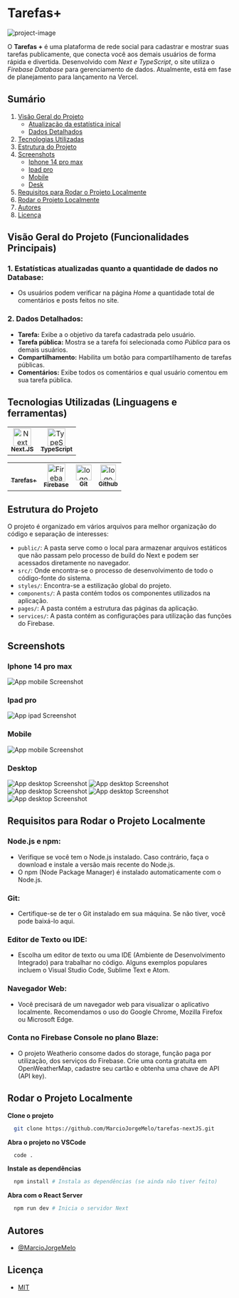 # Tarefas+

![project-image](public/assets/readme-images/home.png)

O **Tarefas +** é uma plataforma de rede social para cadastrar e mostrar suas tarefas publicamente, que conecta você aos demais usuários de forma rápida e divertida. Desenvolvido com _Next e TypeScript_, o site utiliza o _Firebase Database_ para gerenciamento de dados. Atualmente, está em fase de planejamento para lançamento na Vercel.

## Sumário

1. [Visão Geral do Projeto](#visão-geral-do-projeto-funcionalidades-principais)
   - [Atualização da estatística inical](#1-estatísticas-atualizadas-quanto-a-quantidade-de-dados-no-database)
   - [Dados Detalhados](#2-dados-detalhados)
2. [Tecnologias Utilizadas](#tecnologias-utilizadas-linguagens-e-ferramentas)
3. [Estrutura do Projeto](#estrutura-do-projeto)
5. [Screenshots](#screenshots)
   - [Iphone 14 pro max](#iphone-14-pro-max)
   - [Ipad pro](#ipad-pro)
   - [Mobile](#mobile)
   - [Desk](#desktop)
6. [Requisitos para Rodar o Projeto Localmente](#requisitos-para-rodar-o-projeto-localmente)
7. [Rodar o Projeto Localmente](#rodar-o-projeto-localmente)
8. [Autores](#autores)
9. [Licença](#licença)

## Visão Geral do Projeto (Funcionalidades Principais)

### 1. Estatísticas atualizadas quanto a quantidade de dados no Database:

- Os usuários podem verificar na página _Home_ a quantidade total de comentários e posts feitos no site.

### 2. Dados Detalhados:

- **Tarefa:** Exibe a o objetivo da tarefa cadastrada pelo usuário.
- **Tarefa pública:** Mostra se a tarefa foi selecionada como _Pública_ para os demais usuários.
- **Compartilhamento:** Habilita um botão para compartilhamento de tarefas públicas.
- **Comentários:** Exibe todos os comentários e qual usuário comentou em sua tarefa pública.

## Tecnologias Utilizadas (Linguagens e ferramentas)

<table>
    <tr>
      <td align="center">
        <a href="https://nextjs.org/">
          <img src="https://cdn.jsdelivr.net/gh/devicons/devicon/icons/nextjs/nextjs-original-wordmark.svg" width="40px" alt="Next logo" />
          <br />
          <sub>
            <b>Next.JS</b>
          </sub>
        </a>
      </td>
      <td align="center">
        <a href="https://www.typescriptlang.org/">
          <img src="https://cdn.jsdelivr.net/gh/devicons/devicon/icons/typescript/typescript-plain.svg" width="40px" alt="TypeScript logo" />
          <br />
          <sub>
            <b>TypeScript</b>
          </sub>
        </a>
      </td>
    </tr>
</table>
<table border-style="none">
  <tr>
      <td align="center">
        <a href="https://github.com/MarcioJorgeMelo/tarefas-nextJS">
          <br />
          <sub>
            <b>Tarefas+</b>
          </sub>
        </a>
      </td>
    <td align="center">
        <a href="https://firebase.google.com/">
          <img src="https://cdn.jsdelivr.net/gh/devicons/devicon/icons/firebase/firebase-plain.svg" width="40px" alt="Firebase logo" />
          <br />
          <sub>
            <b>Firebase</b>
          </sub>
        </a>
      </td>
    <td align="center">
      <a href="https://git-scm.com/">
        <img src="https://cdn.jsdelivr.net/gh/devicons/devicon@latest/icons/git/git-original.svg" width="35px;" alt="logo git"/><br />
        <sub>
          <b>Git</b>
        </sub>
      </a>
    </td>
    <td align="center">
      <a href="https://github.com/">
        <img src="https://cdn.jsdelivr.net/gh/devicons/devicon@latest/icons/github/github-original.svg" width="35px;" alt="logo github"/>
        <br />
        <sub margin-top="50px;">
          <b>Github</b>
        </sub>
      </a>
    </td>
  </tr>
</table>

## Estrutura do Projeto

O projeto é organizado em vários arquivos para melhor organização do código e separação de interesses:

- `public/`: A pasta serve como o local para armazenar arquivos estáticos que não passam pelo processo de build do Next e podem ser acessados diretamente no navegador.
- `src/`: Onde encontra-se o processo de desenvolvimento de todo o código-fonte do sistema.
- `styles/`: Encontra-se a estilização global do projeto.
- `components/`: A pasta contém todos os componentes utilizados na aplicação.
- `pages/`: A pasta contém a estrutura das páginas da aplicação.
- `services/`: A pasta contém as configurações para utilização das funções do Firebase.

## Screenshots

### Iphone 14 pro max

![App mobile Screenshot](public/assets/readme-images/iphone14.png)

### Ipad pro

![App ipad Screenshot](public/assets/readme-images/ipad.png)

### Mobile

![App mobile Screenshot](public/assets/readme-images/mobile.png)

### Desktop

![App desktop Screenshot](public/assets/readme-images/home.png)
![App desktop Screenshot](public/assets/readme-images/login.png)
![App desktop Screenshot](public/assets/readme-images/homeLogged.png)
![App desktop Screenshot](public/assets/readme-images/dashboard.png)
![App desktop Screenshot](public/assets/readme-images/task.png)

## Requisitos para Rodar o Projeto Localmente

### Node.js e npm:

- Verifique se você tem o Node.js instalado. Caso contrário, faça o download e instale a versão mais recente do Node.js.
- O npm (Node Package Manager) é instalado automaticamente com o Node.js.

### Git:

- Certifique-se de ter o Git instalado em sua máquina. Se não tiver, você pode baixá-lo aqui.

### Editor de Texto ou IDE:

- Escolha um editor de texto ou uma IDE (Ambiente de Desenvolvimento Integrado) para trabalhar no código. Alguns exemplos populares incluem o Visual Studio Code, Sublime Text e Atom.

### Navegador Web:

- Você precisará de um navegador web para visualizar o aplicativo localmente. Recomendamos o uso do Google Chrome, Mozilla Firefox ou Microsoft Edge.

### Conta no Firebase Console no plano Blaze:

- O projeto Weatherio consome dados do storage, função paga por utilização, dos serviços do Firebase. Crie uma conta gratuita em OpenWeatherMap, cadastre seu cartão e obtenha uma chave de API (API key).

## Rodar o Projeto Localmente

**Clone o projeto**

```bash
  git clone https://github.com/MarcioJorgeMelo/tarefas-nextJS.git
```

**Abra o projeto no VSCode**

```bash
  code .
```

**Instale as dependências**

```bash
  npm install # Instala as dependências (se ainda não tiver feito)
```

**Abra com o React Server**

```bash
  npm run dev # Inicia o servidor Next
```

## Autores

- [@MarcioJorgeMelo](https://github.com/MarcioJorgeMelo)

## Licença

- [MIT](https://choosealicense.com/licenses/mit/)
